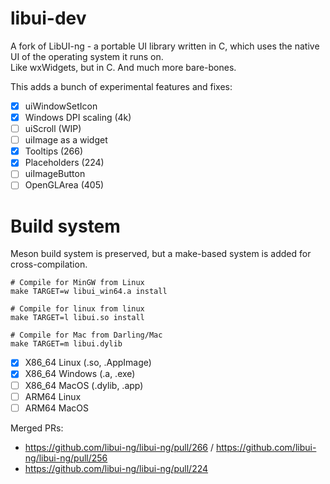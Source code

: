 # libui-dev
A fork of LibUI-ng - a portable UI library written in C, which uses the native UI of the operating system it runs on.  
Like wxWidgets, but in C. And much more bare-bones.

This adds a bunch of experimental features and fixes:
- [x] uiWindowSetIcon
- [x] Windows DPI scaling (4k)
- [ ] uiScroll (WIP)
- [ ] uiImage as a widget
- [x] Tooltips (266)
- [x] Placeholders (224)
- [ ] uiImageButton
- [ ] OpenGLArea (405)

# Build system
Meson build system is preserved, but a make-based system is added for cross-compilation.
```
# Compile for MinGW from Linux
make TARGET=w libui_win64.a install

# Compile for linux from linux
make TARGET=l libui.so install

# Compile for Mac from Darling/Mac
make TARGET=m libui.dylib
```

- [x] X86_64 Linux (.so, .AppImage)
- [x] X86_64 Windows (.a, .exe)
- [ ] X86_64 MacOS (.dylib, .app)
- [ ] ARM64 Linux
- [ ] ARM64 MacOS

Merged PRs:
- https://github.com/libui-ng/libui-ng/pull/266 / https://github.com/libui-ng/libui-ng/pull/256
- https://github.com/libui-ng/libui-ng/pull/224
